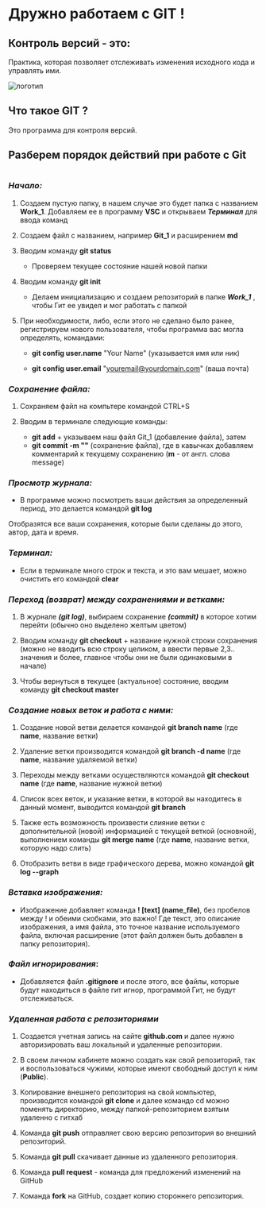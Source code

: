 # Дружно работаем с **GIT !**

## **Контроль версий** - это:

Практика, которая позволяет отслеживать изменения исходного кода и управлять ими.

![логотип](logo.jpeg)

## Что такое **GIT** ?

Это программа для контроля версий.

## Разберем порядок действий при работе с **Git**
#
### _Начало:_

1. Создаем пустую папку, в нашем случае это будет папка с названием **Work_1**. Добавляем ее в программу **VSC** и открываем _**Терминал**_ для ввода команд

2. Создаем файл с названием, например **Git_1** и расширением **md**
3. Вводим команду **git status**

    - Проверяем текущее состояние нашей новой папки

4. Вводим команду **git init**

    - Делаем инициализацию и создаем репозиторий в папке _**Work_1**_ , чтобы Гит ее увидел и мог работать с папкой

5. При необходимости, либо, если этого не сделано было ранее, регистрируем нового пользователя, чтобы программа вас могла определять, командами:

    - **git config user.name** "Your Name" (указывается имя или ник)

    - **git config user.email** "youremail@yourdomain.com" (ваша почта)

### _Сохранение файла:_

1. Сохраняем файл на компьтере командой CTRL+S
2. Вводим в терминале следующие команды:

    - **git add** + указываем наш файл Git_1 (добавление файла), затем
    - **git commit -m ""** (сохранение файла), где в кавычках добавляем комментарий к текущему сохранению (**m** - от англ. слова message)

### _Просмотр журнала:_

- В программе можно посмотреть ваши действия за определенный период, это делается командой **git log** 

Отобразятся все ваши сохранения, которые были сделаны до этого, автор, дата и время.

### _Терминал:_

- Если в терминале много строк и текста, и это вам мешает, можно очистить его командой **clear**

### _Переход (возврат) между сохранениями и ветками:_

1. В журнале **_(git log)_**, выбираем сохранение **_(commit)_** в которое хотим перейти (обычно оно выделено желтым цветом)

2. Вводим команду **git checkout** + название нужной строки сохранения (можно не вводить всю строку целиком, а ввести первые 2,3.. значения и более, главное чтобы они не были одинаковыми в начале)

3. Чтобы вернуться в текущее (актуальное) состояние, вводим команду **git checkout master**

### _Создание новых веток и работа с ними:_

1. Создание новой ветви делается командой **git branch name** (где **name**, название ветки)

2. Удаление ветки производится командой **git branch -d name** (где **name**, название удаляемой ветки)

3. Переходы между ветками осуществляются командой **git checkout name** (где **name**, название нужной ветки)

4. Список всех веток, и указание ветки, в которой вы находитесь в данный момент, выводится командой **git branch**

5. Также есть возможность произвести слияние ветки с дополнительной (новой) информацией с текущей веткой (основной), выполнением команды **git merge name** (где **name**, название ветки, которую надо слить) 

6. Отобразить ветви в виде графического дерева, можно командой **git log --graph**

### _Вставка изображения:_

-   Изображение добавляет команда **! [text] (name_file)**, без пробелов между ! и обеими скобками, это важно! Где текст, это описание изображения, а имя файла, это точное название используемого файла, включая расширение (этот файл должен быть добавлен в папку репозитория). 
        
### _Файл игнорирования_:
-   Добавляется файл **.gitignore** и после этого, все файлы, которые будут находиться в файле гит игнор, программой Гит, не будут отслеживаться.   

### _Удаленная работа с репозиториями_

1. Создается учетная запись на сайте **github.com** и далее нужно авторизировать ваш локальный и удаленные репозитории.

2. В своем личном кабинете можно создать как свой репозиторий, так и воспользоваться чужими, которые имеют свободный доступ к ним (**Public**).

3. Копирование внешнего репозитория на свой компьютер, производится командой **git clone** и далее командо cd можно поменять директорию, между папкой-репозиторием взятым удаленно с гитхаб

4. Команда **git push** отправляет свою версию репозитория во внешний репозиторий.

5. Команда **git pull** скачивает данные из удаленного репозитория.

6. Команда **pull request** - команда для предложений изменений на GitHub

7. Команда **fork** на GitHub, создает копию стороннего репозитория.